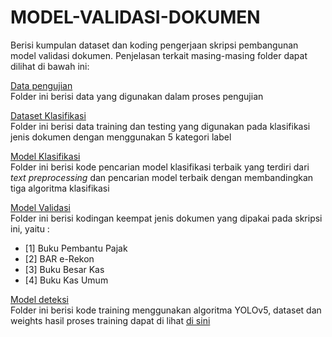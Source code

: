 # MODEL-VALIDASI-DOKUMEN
Berisi kumpulan dataset dan koding pengerjaan skripsi pembangunan model validasi dokumen. Penjelasan terkait masing-masing folder dapat dilihat di bawah ini:

[Data pengujian](https://github.com/runisaf/MODEL-VALIDASI-DOKUMEN/tree/main/Data_pengujian)  
Folder ini berisi data yang digunakan dalam proses pengujian

[Dataset Klasifikasi](https://github.com/runisaf/MODEL-VALIDASI-DOKUMEN/tree/main/Dataset_klasifikasi)    
Folder ini berisi data training dan testing yang digunakan pada klasifikasi jenis dokumen dengan menggunakan 5 kategori label

[Model Klasifikasi](https://git.stis.ac.id/choirunisajati/skripsi-221910766/-/tree/main/Model_Klasifikasi)  
Folder ini berisi kode pencarian model klasifikasi terbaik yang terdiri dari _text preprocessing_ dan pencarian model terbaik dengan membandingkan tiga algoritma klasifikasi

[Model Validasi](https://github.com/runisaf/MODEL-VALIDASI-DOKUMEN/tree/main/Model_validasi)  
Folder ini berisi kodingan keempat jenis dokumen yang dipakai pada skripsi ini, yaitu :
- [1] Buku Pembantu Pajak 
- [2] BAR e-Rekon 
- [3] Buku Besar Kas 
- [4] Buku Kas Umum

[Model deteksi](https://github.com/runisaf/MODEL-VALIDASI-DOKUMEN/tree/main/Model_deteksi)  
Folder ini berisi kode training menggunakan algoritma YOLOv5, dataset dan weights hasil proses training dapat di lihat [di sini](https://drive.google.com/drive/folders/1mimhqxZ1zmlCw3Y00mRYj-5RefZP5yvc?usp=sharing)
